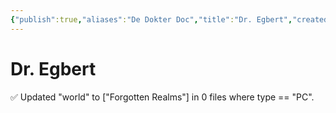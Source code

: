 ```yaml
---
{"publish":true,"aliases":"De Dokter Doc","title":"Dr. Egbert","created":"2025-07-15","modified":"2025-07-16T00:53:29.400+02:00","published":"2025-07-15","cssclasses":""}
---
```


# Dr. Egbert
✅ Updated "world" to ["Forgotten Realms"] in 0 files where type == "PC".
